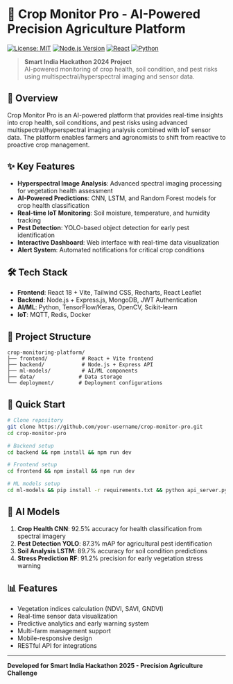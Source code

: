 # 🌾 Crop Monitor Pro - AI-Powered Precision Agriculture Platform

[![License: MIT](https://img.shields.io/badge/License-MIT-yellow.svg)](https://opensource.org/licenses/MIT)
[![Node.js Version](https://img.shields.io/badge/node-%3E%3D16.0.0-brightgreen)](https://nodejs.org/)
[![React](https://img.shields.io/badge/React-18.x-blue)](https://reactjs.org/)
[![Python](https://img.shields.io/badge/Python-3.8%2B-blue)](https://python.org)

> **Smart India Hackathon 2024 Project**  
> AI-powered monitoring of crop health, soil condition, and pest risks using multispectral/hyperspectral imaging and sensor data.

## 🎯 Overview

Crop Monitor Pro is an AI-powered platform that provides real-time insights into crop health, soil conditions, and pest risks using advanced multispectral/hyperspectral imaging analysis combined with IoT sensor data. The platform enables farmers and agronomists to shift from reactive to proactive crop management.

## ✨ Key Features

- **Hyperspectral Image Analysis**: Advanced spectral imaging processing for vegetation health assessment
- **AI-Powered Predictions**: CNN, LSTM, and Random Forest models for crop health classification
- **Real-time IoT Monitoring**: Soil moisture, temperature, and humidity tracking
- **Pest Detection**: YOLO-based object detection for early pest identification
- **Interactive Dashboard**: Web interface with real-time data visualization
- **Alert System**: Automated notifications for critical crop conditions

## 🛠 Tech Stack

- **Frontend**: React 18 + Vite, Tailwind CSS, Recharts, React Leaflet
- **Backend**: Node.js + Express.js, MongoDB, JWT Authentication
- **AI/ML**: Python, TensorFlow/Keras, OpenCV, Scikit-learn
- **IoT**: MQTT, Redis, Docker

## 📁 Project Structure

```
crop-monitoring-platform/
├── frontend/           # React + Vite frontend
├── backend/            # Node.js + Express API
├── ml-models/          # AI/ML components
├── data/              # Data storage
└── deployment/        # Deployment configurations
```

## 🚀 Quick Start

```bash
# Clone repository
git clone https://github.com/your-username/crop-monitor-pro.git
cd crop-monitor-pro

# Backend setup
cd backend && npm install && npm run dev

# Frontend setup  
cd frontend && npm install && npm run dev

# ML models setup
cd ml-models && pip install -r requirements.txt && python api_server.py
```

## 🤖 AI Models

1. **Crop Health CNN**: 92.5% accuracy for health classification from spectral imagery
2. **Pest Detection YOLO**: 87.3% mAP for agricultural pest identification  
3. **Soil Analysis LSTM**: 89.7% accuracy for soil condition predictions
4. **Stress Prediction RF**: 91.2% precision for early vegetation stress warning

## 📊 Features

- Vegetation indices calculation (NDVI, SAVI, GNDVI)
- Real-time sensor data visualization
- Predictive analytics and early warning system
- Multi-farm management support
- Mobile-responsive design
- RESTful API for integrations

---

**Developed for Smart India Hackathon 2025 - Precision Agriculture Challenge**

